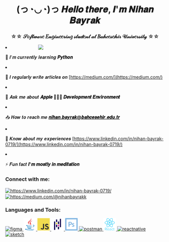 <h1 align="center">(っ◔◡◔)っ 𝑯𝒆𝒍𝒍𝒐 𝒕𝒉𝒆𝒓𝒆, 𝑰'𝒎 𝑵𝒊𝒉𝒂𝒏 𝑩𝒂𝒚𝒓𝒂𝒌</h1>
<h3 align="center">  ☆☆ 𝒮𝑜𝒻𝓉𝓌𝒶𝓇𝑒 𝐸𝓃𝑔𝒾𝓃𝑒𝑒𝓇𝒾𝓃𝑔 𝓈𝓉𝓊𝒹𝑒𝓃𝓉 𝒶𝓉 𝐵𝒶𝒽𝒸𝑒𝓈𝑒𝒽𝒾𝓇 𝒰𝓃𝒾𝓋𝑒𝓇𝓈𝒾𝓉𝓎 ☆☆</h3>
<img align="right" width="400" src="https://tenor.com/view/cat-laptop-fast-homework-apple-gif-5315897"

- 💎 𝑰'𝒎 𝒄𝒖𝒓𝒓𝒆𝒏𝒕𝒍𝒚 𝒍𝒆𝒂𝒓𝒏𝒊𝒏𝒈 **𝑷𝒚𝒕𝒉𝒐𝒏**

- 📝 𝑰 𝒓𝒆𝒈𝒖𝒍𝒂𝒓𝒍𝒚 𝒘𝒓𝒊𝒕𝒆 𝒂𝒓𝒕𝒊𝒄𝒍𝒆𝒔 𝒐𝒏 [https://medium.com/](https://medium.com/)

- 💬 𝑨𝒔𝒌 𝒎𝒆 𝒂𝒃𝒐𝒖𝒕 **𝑨𝒑𝒑𝒍𝒆 👩🏽‍💻 𝑫𝒆𝒗𝒆𝒍𝒐𝒑𝒎𝒆𝒏𝒕 𝑬𝒏𝒗𝒊𝒓𝒐𝒏𝒎𝒆𝒏𝒕**

- 📥 𝑯𝒐𝒘 𝒕𝒐 𝒓𝒆𝒂𝒄𝒉 𝒎𝒆 **𝒏𝒊𝒉𝒂𝒏.𝒃𝒂𝒚𝒓𝒂𝒌@𝒃𝒂𝒉𝒄𝒆𝒔𝒆𝒉𝒊𝒓.𝒆𝒅𝒖.𝒕𝒓**

- 🦾 𝑲𝒏𝒐𝒘 𝒂𝒃𝒐𝒖𝒕 𝒎𝒚 𝒆𝒙𝒑𝒆𝒓𝒊𝒆𝒏𝒄𝒆𝒔 [https://www.linkedin.com/in/nihan-bayrak-0719/](https://www.linkedin.com/in/nihan-bayrak-0719/)

- ⚡ 𝑭𝒖𝒏 𝒇𝒂𝒄𝒕 **𝑰'𝒎 𝒎𝒐𝒔𝒕𝒍𝒚 𝒊𝒏 𝒎𝒆𝒅𝒊𝒕𝒂𝒕𝒊𝒐𝒏**

<h3 align="left">Connect with me:</h3>
<p align="left">
<a href="https://linkedin.com/in/https://www.linkedin.com/in/nihan-bayrak-0719/" target="blank"><img align="center" src="https://raw.githubusercontent.com/rahuldkjain/github-profile-readme-generator/master/src/images/icons/Social/linked-in-alt.svg" alt="https://www.linkedin.com/in/nihan-bayrak-0719/" height="30" width="40" /></a>
<a href="https://medium.com/https://medium.com/@nihanbayrakk" target="blank"><img align="center" src="https://raw.githubusercontent.com/rahuldkjain/github-profile-readme-generator/master/src/images/icons/Social/medium.svg" alt="https://medium.com/@nihanbayrakk" height="30" width="40" /></a>
</p>

<h3 align="left">Languages and Tools:</h3>
<p align="left"> <a href="https://www.figma.com/" target="_blank" rel="noreferrer"> <img src="https://www.vectorlogo.zone/logos/figma/figma-icon.svg" alt="figma" width="40" height="40"/> </a> <a href="https://www.java.com" target="_blank" rel="noreferrer"> <img src="https://raw.githubusercontent.com/devicons/devicon/master/icons/java/java-original.svg" alt="java" width="40" height="40"/> </a> <a href="https://developer.mozilla.org/en-US/docs/Web/JavaScript" target="_blank" rel="noreferrer"> <img src="https://raw.githubusercontent.com/devicons/devicon/master/icons/javascript/javascript-original.svg" alt="javascript" width="40" height="40"/> </a> <a href="https://pandas.pydata.org/" target="_blank" rel="noreferrer"> <img src="https://raw.githubusercontent.com/devicons/devicon/2ae2a900d2f041da66e950e4d48052658d850630/icons/pandas/pandas-original.svg" alt="pandas" width="40" height="40"/> </a> <a href="https://www.photoshop.com/en" target="_blank" rel="noreferrer"> <img src="https://raw.githubusercontent.com/devicons/devicon/master/icons/photoshop/photoshop-line.svg" alt="photoshop" width="40" height="40"/> </a> <a href="https://postman.com" target="_blank" rel="noreferrer"> <img src="https://www.vectorlogo.zone/logos/getpostman/getpostman-icon.svg" alt="postman" width="40" height="40"/> </a> <a href="https://reactjs.org/" target="_blank" rel="noreferrer"> <img src="https://raw.githubusercontent.com/devicons/devicon/master/icons/react/react-original-wordmark.svg" alt="react" width="40" height="40"/> </a> <a href="https://reactnative.dev/" target="_blank" rel="noreferrer"> <img src="https://reactnative.dev/img/header_logo.svg" alt="reactnative" width="40" height="40"/> </a> <a href="https://www.sketch.com/" target="_blank" rel="noreferrer"> <img src="https://www.vectorlogo.zone/logos/sketchapp/sketchapp-icon.svg" alt="sketch" width="40" height="40"/> </a> </p>
